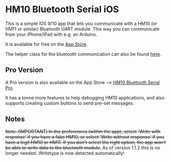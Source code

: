 # HM10 Bluetooth Serial iOS
This is a simple iOS 9/10 app that lets you communicate with a HM10 (or HM11 or similar) Bluetooth UART module. This way you can communicate from your iPhone/iPad with e.g. an Arduino.

It is available for free on the [App Store](https://itunes.apple.com/us/app/hm10-bluetooth-serial/id1030454675?ls=1&mt=8).

The helper class for the bluetooth communication can also be found [here](https://github.com/hoiberg/SwiftBluetoothSerial).

## Pro Version
A Pro version is also available on the App Store --> [HM10 Bluetooth Serial Pro](https://itunes.apple.com/us/app/hm10-bluetooth-serial-pro/id1221924372?ls=1&mt=8).

It has a tonne more features to help debugging HM10 applications, and also supports creating custom buttons to send pre-set messages.

## Notes
~~Note: (IMPORTANT) In the preferences (within the app), select 'Write with response' if you have a fake HM10, or select 'Write without response' if you have a legit HM10 or HM11. If you don't select the right option, the app won't be able to write data to the bluetooth module.~~ As of version 1.1.2 this is no longer needed. Writetype is now detected automatically!
